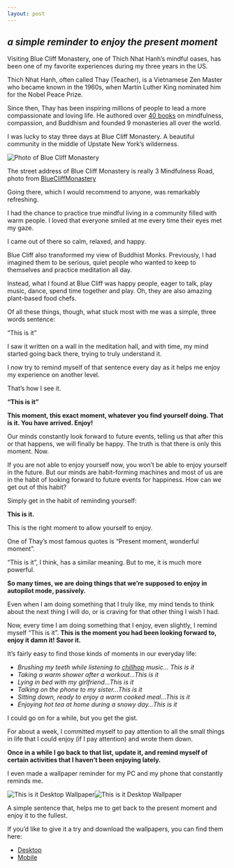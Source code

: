 ```yaml
---
layout: post
---
```


## *a simple reminder to enjoy the present moment*

Visiting Blue Cliff Monastery, one of Thich Nhat Hanh’s mindful oases, has been one of my favorite experiences during my three years in the US.

Thich Nhat Hanh, often called Thay (Teacher), is a Vietnamese Zen Master who became known in the 1960s, when Martin Luther King nominated him for the Nobel Peace Prize.

Since then, Thay has been inspiring millions of people to lead a more compassionate and loving life. He authored over [40 books](https://www.amazon.com/Thich-Nhat-Hanh/e/B000AP5YRY?ref=sr_ntt_srch_lnk_3&qid=1562852641&sr=8-3) on mindfulness, compassion, and Buddhism and founded 9 monasteries all over the world.

I was lucky to stay three days at Blue Cliff Monastery. A beautiful community in the middle of Upstate New York’s wilderness.

![Photo of Blue Cliff Monastery](assets/blog/Blue-Cliff-Monastery-Photo.jpg)

The street address of Blue Cliff Monastery is really 3 Mindfulness Road, photo from [BlueCliffMonastery](https://www.bluecliffmonastery.org/)

Going there, which I would recommend to anyone, was remarkably refreshing.

I had the chance to practice true mindful living in a community filled with warm people. I loved that everyone smiled at me every time their eyes met my gaze.

I came out of there so calm, relaxed, and happy.

Blue Cliff also transformed my view of Buddhist Monks. Previously, I had imagined them to be serious, quiet people who wanted to keep to themselves and practice meditation all day.

Instead, what I found at Blue Cliff was happy people, eager to talk, play music, dance, spend time together and play. Oh, they are also amazing plant-based food chefs.

Of all these things, though, what stuck most with me was a simple, three words sentence:

“This is it”

I saw it written on a wall in the meditation hall, and with time, my mind started going back there, trying to truly understand it.

I now try to remind myself of that sentence every day as it helps me enjoy my experience on another level.

That’s how I see it.

**“This is it”**

**This moment, this exact moment, whatever you find yourself doing. That is it. You have arrived. Enjoy!**

Our minds constantly look forward to future events, telling us that after this or that happens, we will finally be happy. The truth is that there is only this moment. Now.

If you are not able to enjoy yourself now, you won’t be able to enjoy yourself in the future. But our minds are habit-forming machines and most of us are in the habit of looking forward to future events for 
happiness. How can we get out of this habit?

Simply get in the habit of reminding yourself:

**This is it.**

This is the right moment to allow yourself to enjoy.

One of Thay’s most famous quotes is “Present moment, wonderful moment”.

“This is it”, I think, has a similar meaning. But to me, it is much more powerful.

**So many times, we are doing things that we’re supposed to enjoy in autopilot mode, passively.**

Even when I am doing something that I truly like, my mind tends to think about the next thing I will do, or is craving for that other thing I wish I had.

Now, every time I am doing something that I enjoy, even slightly, I remind myself “This is it”. **This is the moment you had been looking forward to, enjoy it damn it! Savor it.**

It’s fairly easy to find those kinds of moments in our everyday life:

* *Brushing my teeth while listening to* [*chillhop*](https://www.youtube.com/watch?v=bebuiaSKtU4) *music… This is it*
* *Taking a warm shower after a workout…This is it*
* *Lying in bed with my girlfriend…This is it*
* *Talking on the phone to my sister…This is it*
* *Sitting down, ready to enjoy a warm cooked meal…This is it*
* *Enjoying hot tea at home during a snowy day…This is it*

I could go on for a while, but you get the gist.

For about a week, I committed myself to pay attention to all the small things in life that I could enjoy (if I pay attention) and wrote them down.

**Once in a while I go back to that list, update it, and remind myself of certain activities that I haven’t been enjoying lately.**

I even made a wallpaper reminder for my PC and my phone that constantly reminds me.

![This is it Desktop Wallpaper](https://cdn.shortpixel.ai/client/q_glossy,ret_img,w_1024,h_640/https://giorgiop.com/wp-content/uploads/2020/06/thisisit_desktop-1-1024x640.png)![This is it Desktop 
Wallpaper](https://cdn.shortpixel.ai/client/q_lqip,ret_wait,w_1024,h_640/https://giorgiop.com/wp-content/uploads/2020/06/thisisit_desktop-1-1024x640.png)

A simple sentence that, helps me to get back to the present moment and enjoy it to the fullest.

If you’d like to give it a try and download the wallpapers, you can find them here:

- [Desktop](https://giorgiop.com//wp-content/uploads/2020/06/thisisit_desktop-1.png)
- [Mobile](https://giorgiop.com//wp-content/uploads/2020/06/thisisit_mobile-1.png)
